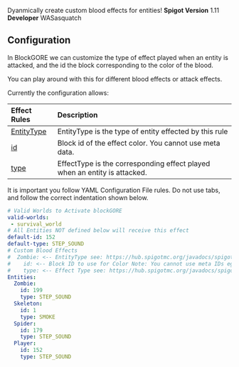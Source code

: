 [logo]: https://www.spigotmc.org/attachments/blockgore-png.220304/ "BlockGORE"
Dyanmically create custom blood effects for entities! 
**Spigot Version** 1.11 **Developer** WASasquatch

## Configuration

In BlockGORE we can customize the type of effect played when an entity is attacked, and the id the block corresponding to the color of the blood. 

You can play around with this for different blood effects or attack effects.

Currently the configuration allows:

| Effect Rules                                                                             | Description                                                                          |
|:---------------------------------------------------------------------------------------- |:------------------------------------------------------------------------------------ |
| [EntityType](https://hub.spigotmc.org/javadocs/spigot/org/bukkit/entity/EntityType.html) | EntityType is the type of entity effected by this rule                               |
| [id](http://minecraft-ids.grahamedgecombe.com/)                                          | Block id of the effect color. You cannot use meta data.                              |
| [type](https://hub.spigotmc.org/javadocs/spigot/org/bukkit/Effect.html)                  | EffectType is the corresponding effect played when an entity is attacked.            |

It is important you follow YAML Configuration File rules. Do not use tabs, and follow the correct indentation shown below. 

```YAML
# Valid Worlds to Activate blockGORE
valid-worlds:
 - survival_world
# All Entities NOT defined below will receive this effect
default-id: 152
default-type: STEP_SOUND
# Custom Blood Effects
#  Zombie: <-- EntityType see: https://hub.spigotmc.org/javadocs/spigot/org/bukkit/entity/EntityType.html
#    id: <-- Block ID to use for Color Note: You cannot use meta IDs eg: 35:14
#    type: <-- Effect Type see: https://hub.spigotmc.org/javadocs/spigot/org/bukkit/Effect.html
Entities:
  Zombie:
    id: 199
    type: STEP_SOUND
  Skeleton:
    id: 1
    type: SMOKE
  Spider:
    id: 179
    type: STEP_SOUND
  Player:
    id: 152
    type: STEP_SOUND
```
